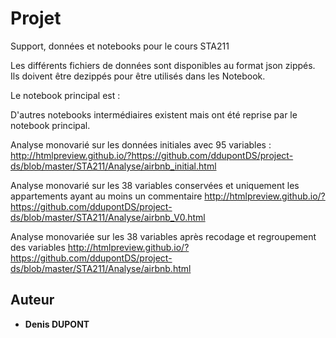 # Projet

Support, données et notebooks pour le cours STA211

Les différents fichiers de données sont disponibles au format json zippés. Ils doivent être dezippés pour être utilisés 
dans les Notebook.

Le notebook principal est : 

D'autres notebooks intermédiaires existent mais ont été reprise par le notebook principal. 


Analyse monovarié sur les données initiales avec 95 variables :
 http://htmlpreview.github.io/?https://github.com/ddupontDS/project-ds/blob/master/STA211/Analyse/airbnb_initial.html

Analyse monovarié sur les 38 variables conservées et uniquement les appartements ayant au moins un commentaire
 http://htmlpreview.github.io/?https://github.com/ddupontDS/project-ds/blob/master/STA211/Analyse/airbnb_V0.html

Analyse monovariée sur les 38 variables après recodage et regroupement des variables
 http://htmlpreview.github.io/?https://github.com/ddupontDS/project-ds/blob/master/STA211/Analyse/airbnb.html


## Auteur

* **Denis DUPONT**
